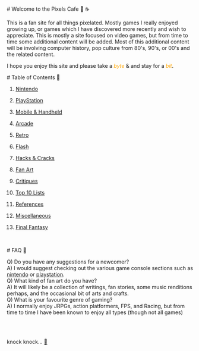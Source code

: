 <div class="typed">
<div class="type-container">
  <p class="typed-out lrg"># Welcome to the Pixels Cafe 👾 ☕</p>
  </div>
</div>

This is a fan site for all things pixelated. Mostly games I really enjoyed growing up, or games which I have discovered more recently and wish to appreciate. This is mostly a site focused on video games, but from time to time some additional content will be added. Most of this additional content will be involving computer history, pop culture from 80's, 90's, or 00's and the related content.

I hope you enjoy this site and please take a <i style="color:orange">byte</i> & and stay for a <i style="color:orange">bit</i>.

<div class="typed">
<div class="type-container">
  <p class="typed-out md"># Table of Contents 🌵 </p>
  </div>
</div>

1. [Nintendo](/embed/pages/nintendo)

2. [PlayStation](/embed/pages/playstation)

3. [Mobile & Handheld](/embed/pages/handheld)

4. [Arcade](/embed/pages/arcade)

5. [Retro](/embed/pages/20220522T165816_retro)

6. [Flash](/embed/pages/flash)

7. [Hacks & Cracks](/embed/pages/20220522T165713_hacks)

8. [Fan Art](/embed/pages/20220522T170043_fan_art)

9. [Critiques](/embed/pages/20220522T170052_critiques)

10. [Top 10 Lists](/embed/pages/20220522T170114_top_10)

11. [References](/embed/pages/20220522T170128_references)

12. [Miscellaneous](/embed/pages/20220522T165955_misc)

13. [Final Fantasy](/embed/pages/20220522T165828_final_fantasy)

<br/>

<div class="typed">
<div class="type-container">
  <p class="typed-out md"># FAQ 🐙 </p>
  </div>
</div>

<div class="q">Q) Do you have any suggestions for a newcomer?</div>

<div class="a">A) I would suggest checking out the various game console sections such as <a href="/embed/pages/nintendo">nintendo</a> or <a href="/embed/pages/playstation">playstation</a>.</div>

<div class="q">Q) What kind of fan art do you have?</div>

<div class="a">A) It will likely be a collection of writings, fan stories, some music renditions perhaps, and the occasional bit of arts and crafts.</div>

<div class="q">Q) What is your favourite genre of gaming?</div>

<div class="a">A) I normally enjoy JRPGs, action platformers, FPS, and Racing, but from time to time I have been known to enjoy all types (though not all games)</div>


<br/><br/>

<div class="typed">
<div class="type-container">
  <p class="typed-out sm">knock knock... <a href="/embed/pages/20220522T165602_White_Rabbit">🐇 </a></p>
  </div>
</div>
